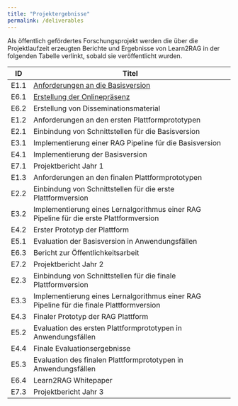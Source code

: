 ```yaml
---
title: "Projektergebnisse"
permalink: /deliverables
---
```


Als öffentlich gefördertes Forschungsprojekt werden die über die Projektlaufzeit erzeugten Berichte und Ergebnisse von Learn2RAG in der folgenden Tabelle verlinkt, sobald sie veröffentlicht wurden.

| ID   | Titel                             |
| ---  | --------------------------------- |
| E1.1 | [Anforderungen an die Basisversion](/assets/files/E1.1) |
| E6.1 | [Erstellung der Onlinepräsenz](/assets/files/E1.1) |
| E6.2 | Erstellung von Disseminationsmaterial |
| E1.2 | Anforderungen an den ersten Plattformprototypen |
| E2.1 | Einbindung von Schnittstellen für die Basisversion |
| E3.1 | Implementierung einer RAG Pipeline für die Basisversion |
| E4.1 | Implementierung der Basisversion |
| E7.1 | Projektbericht Jahr 1 |
| E1.3 | Anforderungen an den finalen Plattformprototypen |
| E2.2 | Einbindung von Schnittstellen für die erste Plattformversion |
| E3.2 | Implementierung eines Lernalgorithmus einer RAG Pipeline für die erste Plattformversion |
| E4.2 | Erster Prototyp der Plattform |
| E5.1 | Evaluation der Basisversion in Anwendungsfällen |
| E6.3 | Bericht zur Öffentlichkeitsarbeit |
| E7.2 | Projektbericht Jahr 2 |
| E2.3 | Einbindung von Schnittstellen für die finale Plattformversion |
| E3.3 | Implementierung eines Lernalgorithmus einer RAG Pipeline für die finale Plattformversion |
| E4.3 | Finaler Prototyp der RAG Plattform |
| E5.2 | Evaluation des ersten Plattformprototypen in Anwendungsfällen |
| E4.4 | Finale Evaluationsergebnisse |
| E5.3 | Evaluation des finalen Plattformprototypen in Anwendungsfällen |
| E6.4 | Learn2RAG Whitepaper |
| E7.3 | Projektbericht Jahr 3 |
